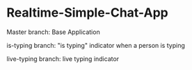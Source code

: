 #  Realtime-Simple-Chat-App

Master branch: Base Application

is-typing branch: "is typing" indicator when a person is typing

live-typing branch: live typing indicator
